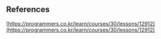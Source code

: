 ## References
[https://programmers.co.kr/learn/courses/30/lessons/12912](https://programmers.co.kr/learn/courses/30/lessons/12912)

